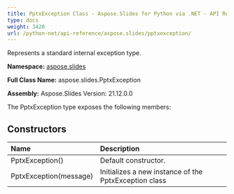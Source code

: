 ```yaml
---
title: PptxException Class - Aspose.Slides for Python via .NET - API Reference
type: docs
weight: 3420
url: /python-net/api-reference/aspose.slides/pptxexception/
---
```


Represents a standard internal exception type.

**Namespace:** [aspose.slides](/python-net/api-reference/aspose.slides/)

**Full Class Name:** aspose.slides.PptxException

**Assembly:**  Aspose.Slides Version: 21.12.0.0

The PptxException type exposes the following members:
## **Constructors**
|**Name**|**Description**|
| :- | :- |
|PptxException()|Default constructor.|
|PptxException(message)|Initializes a new instance of the PptxException class|
